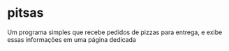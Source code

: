 # pitsas
Um programa simples que recebe pedidos de pizzas para entrega, e exibe essas informações em uma página dedicada

